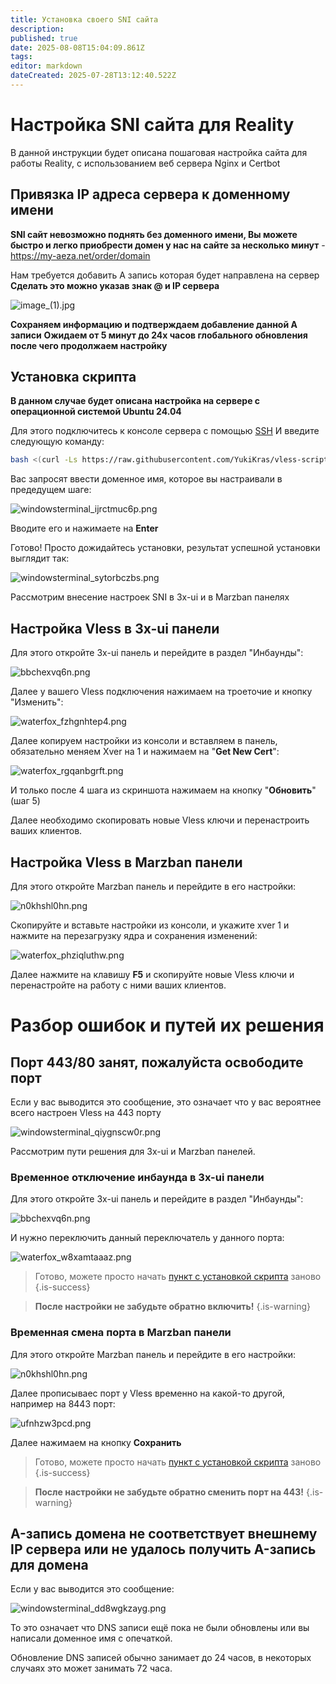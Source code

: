 ```yaml
---
title: Установка своего SNI сайта
description: 
published: true
date: 2025-08-08T15:04:09.861Z
tags: 
editor: markdown
dateCreated: 2025-07-28T13:12:40.522Z
---
```


# Настройка SNI сайта для Reality

В данной инструкции будет описана пошаговая настройка сайта для работы Reality, с использованием веб сервера Nginx и Certbot

## Привязка IP адреса сервера к доменному имени

**SNI сайт невозможно поднять без доменного имени, Вы можете быстро и легко приобрести домен у нас на сайте за несколько минут** - https://my-aeza.net/order/domain 

Нам требуется добавить А запись которая будет направлена на сервер
**Сделать это можно указав знак @ и IP сервера**

![image_(1).jpg](/selfsni/image_(1).jpg)

**Сохраняем информацию и подтверждаем добавление данной А записи**
**Ожидаем от 5 минут до 24х часов глобального обновления после чего продолжаем настройку**

## Установка скрипта

**В данном случае будет описана настройка на сервере с операционной системой Ubuntu 24.04**

Для этого подключитесь к консоле сервера с помощью [SSH](/kak-podklyuchitsya-po-ssh-i-sftp)
И введите следующую команду:

``` bash
bash <(curl -Ls https://raw.githubusercontent.com/YukiKras/vless-scripts/refs/heads/main/fakesite.sh)
```

Вас запросят ввести доменное имя, которое вы настраивали в предедущем шаге:

![windowsterminal_ijrctmuc6p.png](/selfsni/windowsterminal_ijrctmuc6p.png)

Вводите его и нажимаете на **Enter**

Готово! Просто дожидайтесь установки, результат успешной установки выглядит так:

![windowsterminal_sytorbczbs.png](/selfsni/windowsterminal_sytorbczbs.png)

Рассмотрим внесение настроек SNI в 3x-ui и в Marzban панелях

## Настройка Vless в 3x-ui панели

Для этого откройте 3x-ui панель и перейдите в раздел "Инбаунды":

![bbchexvq6n.png](/selfsni/bbchexvq6n.png)

Далее у вашего Vless подключения нажимаем на троеточие и кнопку "Изменить":

![waterfox_fzhgnhtep4.png](/selfsni/waterfox_fzhgnhtep4.png)

Далее копируем настройки из консоли и вставляем в панель, обязательно меняем Xver на 1 и нажимаем на "**Get New Cert**":

![waterfox_rgqanbgrft.png](/selfsni/waterfox_rgqanbgrft.png)

И только после 4 шага из скриншота нажимаем на кнопку "**Обновить**" (шаг 5)

Далее необходимо скопировать новые Vless ключи и перенастроить ваших клиентов.

## Настройка Vless в Marzban панели

Для этого откройте Marzban панель и перейдите в его настройки:

![n0khshl0hn.png](/selfsni/n0khshl0hn.png)

Скопируйте и вставьте настройки из консоли, и укажите xver 1 и нажмите на перезагрузку ядра и сохранения изменений:

![waterfox_phziqluthw.png](/selfsni/waterfox_phziqluthw.png)

Далее нажмите на клавишу **F5** и скопируйте новые Vless ключи и перенастройте на работу с ними ваших клиентов.

# Разбор ошибок и путей их решения

## Порт 443/80 занят, пожалуйста освободите порт

Если у вас выводится это сообщение, это означает что у вас вероятнее всего настроен Vless на 443 порту

![windowsterminal_qiygnscw0r.png](/selfsni/windowsterminal_qiygnscw0r.png)

Рассмотрим пути решения для 3x-ui и Marzban панелей.

### Временное отключение инбаунда в 3x-ui панели

Для этого откройте 3x-ui панель и перейдите в раздел "Инбаунды":

![bbchexvq6n.png](/selfsni/bbchexvq6n.png)

И нужно переключить данный переключатель у данного порта:

![waterfox_w8xamtaaaz.png](/selfsni/waterfox_w8xamtaaaz.png)

> Готово, можете просто начать [пункт с установкой скрипта](https://wiki.yukikras.net/ru/selfsni#%D1%83%D1%81%D1%82%D0%B0%D0%BD%D0%BE%D0%B2%D0%BA%D0%B0-%D1%81%D0%BA%D1%80%D0%B8%D0%BF%D1%82%D0%B0) заново
{.is-success}

> **После настройки не забудьте обратно включить!**
{.is-warning}

### Временная смена порта в Marzban панели


Для этого откройте Marzban панель и перейдите в его настройки:

![n0khshl0hn.png](/selfsni/n0khshl0hn.png)

Далее прописываес порт у Vless временно на какой-то другой, например на 8443 порт:

![ufnhzw3pcd.png](/selfsni/ufnhzw3pcd.png)

Далее нажимаем на кнопку **Сохранить**

> Готово, можете просто начать [пункт с установкой скрипта](https://wiki.yukikras.net/ru/selfsni#%D1%83%D1%81%D1%82%D0%B0%D0%BD%D0%BE%D0%B2%D0%BA%D0%B0-%D1%81%D0%BA%D1%80%D0%B8%D0%BF%D1%82%D0%B0) заново
{.is-success}

> **После настройки не забудьте обратно сменить порт на 443!**
{.is-warning}

## A-запись домена не соответствует внешнему IP сервера или не удалось получить A-запись для домена

Если у вас выводится это сообщение:

![windowsterminal_dd8wgkzayg.png](/selfsni/windowsterminal_dd8wgkzayg.png)

То это означает что DNS записи ещё пока не были обновлены или вы написали доменное имя с опечаткой.

Обновление DNS записей обычно занимает до 24 часов, в некоторых случаях это может занимать 72 часа.